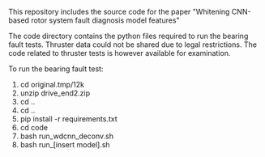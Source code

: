 This repository includes the source code for the paper "Whitening CNN-based rotor system fault diagnosis model features"

The code directory contains the python files required to run the bearing fault tests.
Thruster data could not be shared due to legal restrictions. The code related to thruster tests is however available for
examination.

To run the bearing fault test:

1. cd original.tmp/12k
2. unzip drive_end2.zip
3. cd ..
4. cd ..
5. pip install -r requirements.txt
6. cd code
7. bash run_wdcnn_deconv.sh
8. bash run_[insert model].sh

